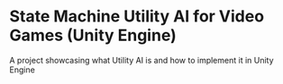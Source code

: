 # State Machine Utility AI for Video Games (Unity Engine)

A project showcasing what Utility AI is and how to implement it in Unity Engine
